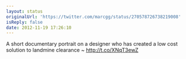 ```yaml
---
layout: status
originalUrl: 'https://twitter.com/marcgg/status/270578726738219008'
isReply: false
date: 2012-11-19 17:26:10
---
```


A short documentary portrait on a designer who has created a low cost solution to landmine clearance ~ http://t.co/XNqT3ewZ
